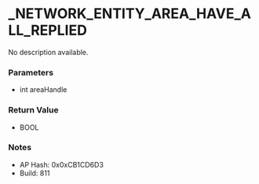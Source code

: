 # _NETWORK_ENTITY_AREA_HAVE_ALL_REPLIED

No description available.

### Parameters
* int areaHandle

### Return Value
* BOOL

### Notes
* AP Hash: 0x0xCB1CD6D3
* Build: 811

